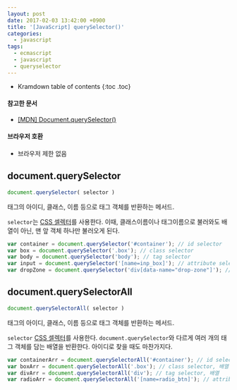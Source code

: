 ```yaml
---
layout: post
date: 2017-02-03 13:42:00 +0900
title: '[JavaScript] querySelector()'
categories:
  - javascript
tags:
  - ecmascript
  - javascript
  - queryselector
---
```


* Kramdown table of contents
{:toc .toc}

#### 참고한 문서

- [\[MDN\] Document.querySelector()](https://developer.mozilla.org/en-US/docs/Web/API/Document/querySelector)

#### 브라우저 호환

- 브라우저 제한 없음

## document.querySelector

```js
document.querySelector( selector )
```

태그의 아이디, 클래스, 이름 등으로 태그 객체를 반환하는 메서드.

`selector`는 [CSS 셀렉터](https://www.w3schools.com/cssref/css_selectors.asp)를 사용한다. 이때, 클래스이름이나 태그이름으로 불러와도 배열이 아닌, 맨 앞 객체 하나만 불러오게 된다.

```js
var container = document.querySelector('#container'); // id selector
var box = document.querySelector('.box'); // class selector
var body = document.querySelector('body'); // tag selector
var input = document.querySelector('[name=inp_box]'); // attribute selector
var dropZone = document.querySelector('div[data-name="drop-zone"]'); // attribute selector
```

## document.querySelectorAll

```js
document.querySelectorAll( selector )
```

태그의 아이디, 클래스, 이름 등으로 태그 객체를 반환하는 메서드.

`selector` [CSS 셀렉터](https://www.w3schools.com/cssref/css_selectors.asp)를 사용한다. `document.querySelector`와 다르게 여러 개의 태그 객체를 담는 배열을 반환한다. 아이디로 찾을 때도 마찬가지다.

```js
var containerArr = document.querySelectorAll('#container'); // id selector, 배열
var boxArr = document.querySelectorAll('.box'); // class selector, 배열
var divArr = document.querySelectorAll('div'); // tag selector, 배열
var radioArr = document.querySelectorAll('[name=radio_btn]'); // attribute selector, 배열
```
